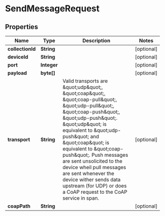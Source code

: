 

# SendMessageRequest


## Properties

Name | Type | Description | Notes
------------ | ------------- | ------------- | -------------
**collectionId** | **String** |  |  [optional]
**deviceId** | **String** |  |  [optional]
**port** | **Integer** |  |  [optional]
**payload** | **byte[]** |  |  [optional]
**transport** | **String** | Valid transports are \&quot;udp\&quot;, \&quot;coap\&quot;, \&quot;coap-pull\&quot;, \&quot;udp-pull\&quot;, \&quot;coap-push\&quot;, \&quot;udp-push\&quot;. \&quot;udp\&quot; is equivalent to \&quot;udp-push\&quot; and \&quot;coap\&quot; is equivalent to \&quot;coap-push\&quot;. Push messages are sent unsolicited to the device wheil pull messages are sent whenever the device wither sends data upstream (for UDP) or does a CoAP request to the CoAP service in span. |  [optional]
**coapPath** | **String** |  |  [optional]



